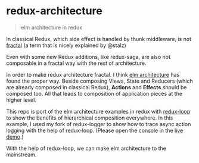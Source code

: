 # redux-architecture

> elm architecture in redux

In classical Redux, which side effect is handled by thunk middleware, is not [fractal](http://staltz.com/unidirectional-user-interface-architectures.html) (a term that is nicely explained by @stalz)

Even with some new Redux additions, like redux-saga, are also not composable in a fractal way with the rest of architecture.

In order to make redux architecture fractal. I think [elm architecture](https://github.com/evancz/elm-architecture-tutorial/)
has found the proper way. Beside composing Views, State and Reducers (which are already composed in classical Redux), **Actions** and **Effects** should be composed too. All that leads to composition of application pieces at the higher level.

This repo is port of the elm architecture examples in redux with [redux-loop](https://github.com/raisemarketplace/redux-loop) to show the benefits of hierarchical composition everywhere. In this example, I used my fork of redux-logger to show how to trace async action logging with the help of redux-loop. (Please open the console in the [live demo](http://jarvisaoieong.github.io/redux-architecture/).)

With the help of redux-loop, we can make elm architecture to the mainstream.
